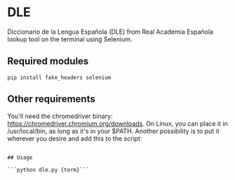# DLE

Diccionario de la Lengua Española (DLE) from Real Academia Española lookup tool on the terminal using Selenium.

## Required modules

```pip install fake_headers selenium```

## Other requirements

You'll need the chromedriver binary: https://chromedriver.chromium.org/downloads. On Linux, you can place it in /usr/local/bin, as long as it's in your $PATH. Another possibility is to put it wherever you desire and add this to the script:

```selenium.webdriver.chrome.webdriver.WebDriver(executable_path='/path/to/chromedriver')

## Usage

```python dle.py {term}```
